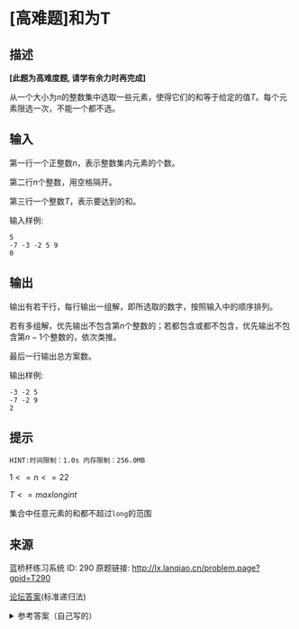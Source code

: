 # [高难题]和为T

## 描述

**[此题为高难度题, 请学有余力时再完成]**

从一个大小为$n$的整数集中选取一些元素，使得它们的和等于给定的值$T$。每个元素限选一次，不能一个都不选。

## 输入

第一行一个正整数$n$，表示整数集内元素的个数。

第二行$n$个整数，用空格隔开。

第三行一个整数$T$，表示要达到的和。

输入样例:
```
5
-7 -3 -2 5 9
0
```
## 输出

输出有若干行，每行输出一组解，即所选取的数字，按照输入中的顺序排列。

若有多组解，优先输出不包含第$n$个整数的；若都包含或都不包含，优先输出不包含第${n-1}$个整数的，依次类推。

最后一行输出总方案数。

输出样例:
```
-3 -2 5
-7 -2 9
2
```


## 提示
```
HINT:时间限制：1.0s 内存限制：256.0MB
```
${1<=n<=22}$

${T<=maxlongint}$

集合中任意元素的和都不超过`long`的范围

## 来源
蓝桥杯练习系统 ID: 290 原题链接: http://lx.lanqiao.cn/problem.page?gpid=T290


[论坛答案](https://blog.csdn.net/qq_45281807/article/details/104427092)(标准递归法)
<details>
<summary>参考答案（自己写的）</summary>

```c
#include <stdio.h>
#include <stdlib.h>
#include <stdbool.h>

int main() {
    int n;
    long long *nums;
    long long target;
    scanf("%d", &n);
    nums = calloc(n, sizeof(long long));
    for (size_t i = 0; i < n; i++)
    {
        scanf("%lld", &nums[i]);
    }
    scanf("%lld", &target);
    register unsigned long long index = 0b01;
    unsigned int count = 0;
    while (index < 0b01 << n)
    {
        long long sum = 0;
        for (size_t i = 0; i < n; i++)
        {
            if (index & 0b01 << i){
                sum += nums[i];
            }
        }
        if (sum == target)
        {
            for (size_t i = 0; i < n; i++)
            {
                if(index & 0b01 << i){
                    printf("%lld ", nums[i]);
                }
            }
            printf("\n");
            count++;
        }
        index++;
    }
    printf("%u", count);
}
```
</details>